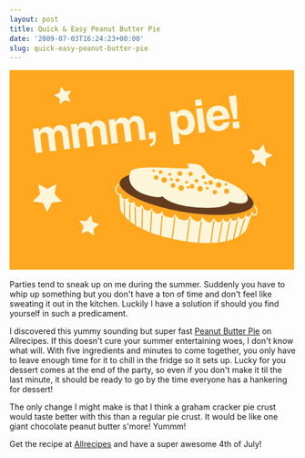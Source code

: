 ```yaml
---
layout: post
title: Quick & Easy Peanut Butter Pie
date: '2009-07-03T16:24:23+00:00'
slug: quick-easy-peanut-butter-pie
---
```

<img src='images/uploads/2009/07/chocolate_peanut_butter_pie1.gif' alt='Chocolate Peanut Butter Pie' />

Parties tend to sneak up on me during the summer. Suddenly you have to whip up something but you don't have a ton of time and don't feel like sweating it out in the kitchen. Luckily I have a solution if should you find yourself in such a predicament.

I discovered this yummy sounding but super fast <a href="http://allrecipes.com/Recipe/Peanut-Butter-Pie-III/Detail.aspx">Peanut Butter Pie</a> on Allrecipes. If this doesn't cure your summer entertaining woes, I don't know what will. With five ingredients and minutes to come together, you only have to leave enough time for it to chill in the fridge so it sets up. Lucky for you dessert comes at the end of the party, so even if you don't make it til the last minute, it should be ready to go by the time everyone has a hankering for dessert!

The only change I might make is that I think a graham cracker pie crust would taste better with this than a regular pie crust. It would be like one giant chocolate peanut butter s'more! Yummm!

Get the recipe at <a href="http://allrecipes.com/Recipe/Peanut-Butter-Pie-III/Detail.aspx">Allrecipes</a> and have a super awesome 4th of July!
